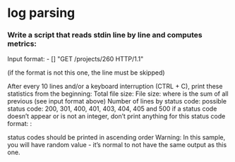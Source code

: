 <h1>log parsing</h1>
<h3>Write a script that reads stdin line by line and computes metrics:</h3>


<p>Input format: <IP Address> - [<date>] "GET /projects/260 HTTP/1.1" <status code> <p size> </p> 
<p>(if the format is not this one, the line must be skipped)</P>
<p>After every 10 lines and/or a keyboard interruption (CTRL + C), print these statistics from the beginning:
Total file size: File size: <total size>
where <total size> is the sum of all previous <file size> (see input format above)
Number of lines by status code:
possible status code: 200, 301, 400, 401, 403, 404, 405 and 500
if a status code doesn’t appear or is not an integer, don’t print anything for this status code
format: <status code>: <p>
status codes should be printed in ascending order
Warning: In this sample, you will have random value - it’s normal to not have the same output as this one.</p>